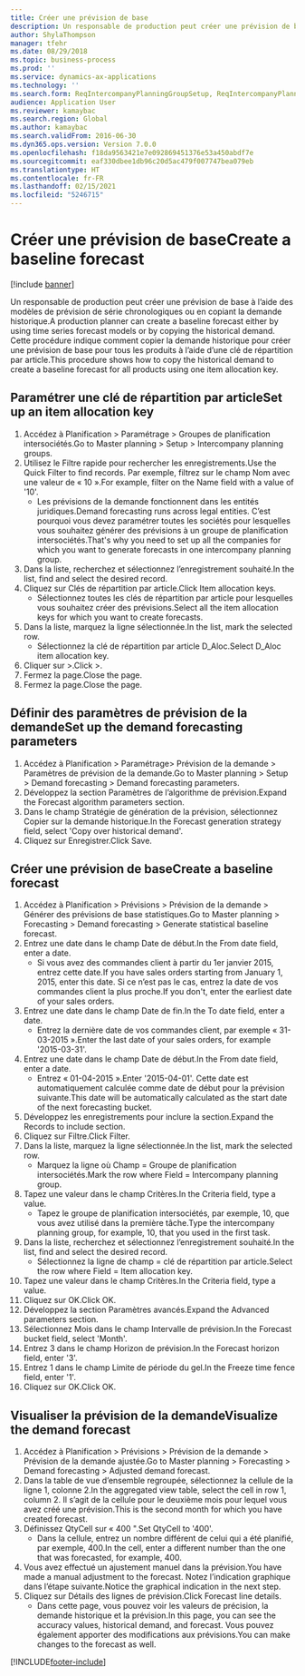 ```yaml
---
title: Créer une prévision de base
description: Un responsable de production peut créer une prévision de base à l’aide des modèles de prévision de série chronologiques ou en copiant la demande historique.
author: ShylaThompson
manager: tfehr
ms.date: 08/29/2018
ms.topic: business-process
ms.prod: ''
ms.service: dynamics-ax-applications
ms.technology: ''
ms.search.form: ReqIntercompanyPlanningGroupSetup, ReqIntercompanyPlanningGroupAllocKeys, ReqDemPlanForecastParameters, ReqDemPlanCreateForecastDialog, SysQueryForm, ReqDemPlanForecastViewer
audience: Application User
ms.reviewer: kamaybac
ms.search.region: Global
ms.author: kamaybac
ms.search.validFrom: 2016-06-30
ms.dyn365.ops.version: Version 7.0.0
ms.openlocfilehash: f18da9563421e7e092869451376e53a450abdf7e
ms.sourcegitcommit: eaf330dbee1db96c20d5ac479f007747bea079eb
ms.translationtype: HT
ms.contentlocale: fr-FR
ms.lasthandoff: 02/15/2021
ms.locfileid: "5246715"
---
```

# <a name="create-a-baseline-forecast"></a><span data-ttu-id="fbaa2-103">Créer une prévision de base</span><span class="sxs-lookup"><span data-stu-id="fbaa2-103">Create a baseline forecast</span></span>

[!include [banner](../../includes/banner.md)]

<span data-ttu-id="fbaa2-104">Un responsable de production peut créer une prévision de base à l’aide des modèles de prévision de série chronologiques ou en copiant la demande historique.</span><span class="sxs-lookup"><span data-stu-id="fbaa2-104">A production planner can create a baseline forecast either by using time series forecast models or by copying the historical demand.</span></span> <span data-ttu-id="fbaa2-105">Cette procédure indique comment copier la demande historique pour créer une prévision de base pour tous les produits à l’aide d’une clé de répartition par article.</span><span class="sxs-lookup"><span data-stu-id="fbaa2-105">This procedure shows how to copy the historical demand to create a baseline forecast for all products using one item allocation key.</span></span> 


## <a name="set-up-an-item-allocation-key"></a><span data-ttu-id="fbaa2-106">Paramétrer une clé de répartition par article</span><span class="sxs-lookup"><span data-stu-id="fbaa2-106">Set up an item allocation key</span></span>
1. <span data-ttu-id="fbaa2-107">Accédez à Planification > Paramétrage > Groupes de planification intersociétés.</span><span class="sxs-lookup"><span data-stu-id="fbaa2-107">Go to Master planning > Setup > Intercompany planning groups.</span></span>
2. <span data-ttu-id="fbaa2-108">Utilisez le Filtre rapide pour rechercher les enregistrements.</span><span class="sxs-lookup"><span data-stu-id="fbaa2-108">Use the Quick Filter to find records.</span></span> <span data-ttu-id="fbaa2-109">Par exemple, filtrez sur le champ Nom avec une valeur de « 10 ».</span><span class="sxs-lookup"><span data-stu-id="fbaa2-109">For example, filter on the Name field with a value of '10'.</span></span>
    * <span data-ttu-id="fbaa2-110">Les prévisions de la demande fonctionnent dans les entités juridiques.</span><span class="sxs-lookup"><span data-stu-id="fbaa2-110">Demand forecasting runs across legal entities.</span></span> <span data-ttu-id="fbaa2-111">C’est pourquoi vous devez paramétrer toutes les sociétés pour lesquelles vous souhaitez générer des prévisions à un groupe de planification intersociétés.</span><span class="sxs-lookup"><span data-stu-id="fbaa2-111">That's why you need to set up all the companies for which you want to generate forecasts in one intercompany planning group.</span></span>  
3. <span data-ttu-id="fbaa2-112">Dans la liste, recherchez et sélectionnez l’enregistrement souhaité.</span><span class="sxs-lookup"><span data-stu-id="fbaa2-112">In the list, find and select the desired record.</span></span>
4. <span data-ttu-id="fbaa2-113">Cliquez sur Clés de répartition par article.</span><span class="sxs-lookup"><span data-stu-id="fbaa2-113">Click Item allocation keys.</span></span>
    * <span data-ttu-id="fbaa2-114">Sélectionnez toutes les clés de répartition par article pour lesquelles vous souhaitez créer des prévisions.</span><span class="sxs-lookup"><span data-stu-id="fbaa2-114">Select all the item allocation keys for which you want to create forecasts.</span></span>  
5. <span data-ttu-id="fbaa2-115">Dans la liste, marquez la ligne sélectionnée.</span><span class="sxs-lookup"><span data-stu-id="fbaa2-115">In the list, mark the selected row.</span></span>
    * <span data-ttu-id="fbaa2-116">Sélectionnez la clé de répartition par article D_Aloc.</span><span class="sxs-lookup"><span data-stu-id="fbaa2-116">Select D_Aloc item allocation key.</span></span>  
6. <span data-ttu-id="fbaa2-117">Cliquer sur >.</span><span class="sxs-lookup"><span data-stu-id="fbaa2-117">Click >.</span></span>
7. <span data-ttu-id="fbaa2-118">Fermez la page.</span><span class="sxs-lookup"><span data-stu-id="fbaa2-118">Close the page.</span></span>
8. <span data-ttu-id="fbaa2-119">Fermez la page.</span><span class="sxs-lookup"><span data-stu-id="fbaa2-119">Close the page.</span></span>

## <a name="set-up-the-demand-forecasting-parameters"></a><span data-ttu-id="fbaa2-120">Définir des paramètres de prévision de la demande</span><span class="sxs-lookup"><span data-stu-id="fbaa2-120">Set up the demand forecasting parameters</span></span>
1. <span data-ttu-id="fbaa2-121">Accédez à Planification > Paramétrage> Prévision de la demande > Paramètres de prévision de la demande.</span><span class="sxs-lookup"><span data-stu-id="fbaa2-121">Go to Master planning > Setup > Demand forecasting > Demand forecasting parameters.</span></span>
2. <span data-ttu-id="fbaa2-122">Développez la section Paramètres de l’algorithme de prévision.</span><span class="sxs-lookup"><span data-stu-id="fbaa2-122">Expand the Forecast algorithm parameters section.</span></span>
3. <span data-ttu-id="fbaa2-123">Dans le champ Stratégie de génération de la prévision, sélectionnez Copier sur la demande historique.</span><span class="sxs-lookup"><span data-stu-id="fbaa2-123">In the Forecast generation strategy field, select 'Copy over historical demand'.</span></span>
4. <span data-ttu-id="fbaa2-124">Cliquez sur Enregistrer.</span><span class="sxs-lookup"><span data-stu-id="fbaa2-124">Click Save.</span></span>

## <a name="create-a-baseline-forecast"></a><span data-ttu-id="fbaa2-125">Créer une prévision de base</span><span class="sxs-lookup"><span data-stu-id="fbaa2-125">Create a baseline forecast</span></span>
1. <span data-ttu-id="fbaa2-126">Accédez à Planification > Prévisions > Prévision de la demande > Générer des prévisions de base statistiques.</span><span class="sxs-lookup"><span data-stu-id="fbaa2-126">Go to Master planning > Forecasting > Demand forecasting > Generate statistical baseline forecast.</span></span>
2. <span data-ttu-id="fbaa2-127">Entrez une date dans le champ Date de début.</span><span class="sxs-lookup"><span data-stu-id="fbaa2-127">In the From date field, enter a date.</span></span>
    * <span data-ttu-id="fbaa2-128">Si vous avez des commandes client à partir du 1er janvier 2015, entrez cette date.</span><span class="sxs-lookup"><span data-stu-id="fbaa2-128">If you have sales orders starting from January 1, 2015, enter this date.</span></span> <span data-ttu-id="fbaa2-129">Si ce n’est pas le cas, entrez la date de vos commandes client la plus proche.</span><span class="sxs-lookup"><span data-stu-id="fbaa2-129">If you don't, enter the earliest date of your sales orders.</span></span>  
3. <span data-ttu-id="fbaa2-130">Entrez une date dans le champ Date de fin.</span><span class="sxs-lookup"><span data-stu-id="fbaa2-130">In the To date field, enter a date.</span></span>
    * <span data-ttu-id="fbaa2-131">Entrez la dernière date de vos commandes client, par exemple « 31-03-2015 ».</span><span class="sxs-lookup"><span data-stu-id="fbaa2-131">Enter the last date of your sales orders, for example '2015-03-31'.</span></span>  
4. <span data-ttu-id="fbaa2-132">Entrez une date dans le champ Date de début.</span><span class="sxs-lookup"><span data-stu-id="fbaa2-132">In the From date field, enter a date.</span></span>
    * <span data-ttu-id="fbaa2-133">Entrez « 01-04-2015 ».</span><span class="sxs-lookup"><span data-stu-id="fbaa2-133">Enter '2015-04-01'.</span></span> <span data-ttu-id="fbaa2-134">Cette date est automatiquement calculée comme date de début pour la prévision suivante.</span><span class="sxs-lookup"><span data-stu-id="fbaa2-134">This date will be automatically calculated as the start date of the next forecasting bucket.</span></span>  
5. <span data-ttu-id="fbaa2-135">Développez les enregistrements pour inclure la section.</span><span class="sxs-lookup"><span data-stu-id="fbaa2-135">Expand the Records to include section.</span></span>
6. <span data-ttu-id="fbaa2-136">Cliquez sur Filtre.</span><span class="sxs-lookup"><span data-stu-id="fbaa2-136">Click Filter.</span></span>
7. <span data-ttu-id="fbaa2-137">Dans la liste, marquez la ligne sélectionnée.</span><span class="sxs-lookup"><span data-stu-id="fbaa2-137">In the list, mark the selected row.</span></span>
    * <span data-ttu-id="fbaa2-138">Marquez la ligne où Champ = Groupe de planification intersociétés.</span><span class="sxs-lookup"><span data-stu-id="fbaa2-138">Mark the row where Field = Intercompany planning group.</span></span>  
8. <span data-ttu-id="fbaa2-139">Tapez une valeur dans le champ Critères.</span><span class="sxs-lookup"><span data-stu-id="fbaa2-139">In the Criteria field, type a value.</span></span>
    * <span data-ttu-id="fbaa2-140">Tapez le groupe de planification intersociétés, par exemple, 10, que vous avez utilisé dans la première tâche.</span><span class="sxs-lookup"><span data-stu-id="fbaa2-140">Type the intercompany planning group, for example, 10, that you used in the first task.</span></span>  
9. <span data-ttu-id="fbaa2-141">Dans la liste, recherchez et sélectionnez l’enregistrement souhaité.</span><span class="sxs-lookup"><span data-stu-id="fbaa2-141">In the list, find and select the desired record.</span></span>
    * <span data-ttu-id="fbaa2-142">Sélectionnez la ligne de champ = clé de répartition par article.</span><span class="sxs-lookup"><span data-stu-id="fbaa2-142">Select the row where Field = Item allocation key.</span></span>  
10. <span data-ttu-id="fbaa2-143">Tapez une valeur dans le champ Critères.</span><span class="sxs-lookup"><span data-stu-id="fbaa2-143">In the Criteria field, type a value.</span></span>
11. <span data-ttu-id="fbaa2-144">Cliquez sur OK.</span><span class="sxs-lookup"><span data-stu-id="fbaa2-144">Click OK.</span></span>
12. <span data-ttu-id="fbaa2-145">Développez la section Paramètres avancés.</span><span class="sxs-lookup"><span data-stu-id="fbaa2-145">Expand the Advanced parameters section.</span></span>
13. <span data-ttu-id="fbaa2-146">Sélectionnez Mois dans le champ Intervalle de prévision.</span><span class="sxs-lookup"><span data-stu-id="fbaa2-146">In the Forecast bucket field, select 'Month'.</span></span>
14. <span data-ttu-id="fbaa2-147">Entrez 3 dans le champ Horizon de prévision.</span><span class="sxs-lookup"><span data-stu-id="fbaa2-147">In the Forecast horizon field, enter '3'.</span></span>
15. <span data-ttu-id="fbaa2-148">Entrez 1 dans le champ Limite de période du gel.</span><span class="sxs-lookup"><span data-stu-id="fbaa2-148">In the Freeze time fence field, enter '1'.</span></span>
16. <span data-ttu-id="fbaa2-149">Cliquez sur OK.</span><span class="sxs-lookup"><span data-stu-id="fbaa2-149">Click OK.</span></span>

## <a name="visualize-the-demand-forecast"></a><span data-ttu-id="fbaa2-150">Visualiser la prévision de la demande</span><span class="sxs-lookup"><span data-stu-id="fbaa2-150">Visualize the demand forecast</span></span>
1. <span data-ttu-id="fbaa2-151">Accédez à Planification > Prévisions > Prévision de la demande > Prévision de la demande ajustée.</span><span class="sxs-lookup"><span data-stu-id="fbaa2-151">Go to Master planning > Forecasting > Demand forecasting > Adjusted demand forecast.</span></span>
2. <span data-ttu-id="fbaa2-152">Dans la table de vue d’ensemble regroupée, sélectionnez la cellule de la ligne 1, colonne 2.</span><span class="sxs-lookup"><span data-stu-id="fbaa2-152">In the aggregated view table, select the cell in row 1, column 2.</span></span> <span data-ttu-id="fbaa2-153">Il s’agit de la cellule pour le deuxième mois pour lequel vous avez créé une prévision.</span><span class="sxs-lookup"><span data-stu-id="fbaa2-153">This is the second month for which you have created forecast.</span></span>
3. <span data-ttu-id="fbaa2-154">Définissez QtyCell sur « 400 ".</span><span class="sxs-lookup"><span data-stu-id="fbaa2-154">Set QtyCell to '400'.</span></span>
    * <span data-ttu-id="fbaa2-155">Dans la cellule, entrez un nombre différent de celui qui a été planifié, par exemple, 400.</span><span class="sxs-lookup"><span data-stu-id="fbaa2-155">In the cell, enter a different number than the one that was forecasted, for example, 400.</span></span>  
4. <span data-ttu-id="fbaa2-156">Vous avez effectué un ajustement manuel dans la prévision.</span><span class="sxs-lookup"><span data-stu-id="fbaa2-156">You have made a manual adjustment to the forecast.</span></span> <span data-ttu-id="fbaa2-157">Notez l’indication graphique dans l’étape suivante.</span><span class="sxs-lookup"><span data-stu-id="fbaa2-157">Notice the graphical indication in the next step.</span></span>
5. <span data-ttu-id="fbaa2-158">Cliquez sur Détails des lignes de prévision.</span><span class="sxs-lookup"><span data-stu-id="fbaa2-158">Click Forecast line details.</span></span>
    * <span data-ttu-id="fbaa2-159">Dans cette page, vous pouvez voir les valeurs de précision, la demande historique et la prévision.</span><span class="sxs-lookup"><span data-stu-id="fbaa2-159">In this page, you can see the accuracy values, historical demand, and forecast.</span></span> <span data-ttu-id="fbaa2-160">Vous pouvez également apporter des modifications aux prévisions.</span><span class="sxs-lookup"><span data-stu-id="fbaa2-160">You can make changes to the forecast as well.</span></span>  



[!INCLUDE[footer-include](../../../includes/footer-banner.md)]
